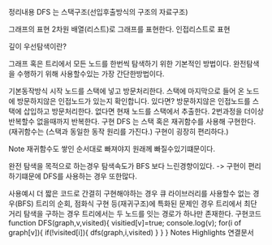 정리내용
DFS 는 스택구조(선입후출방식의 구조의 자료구조)

그래프의 표현
2차원 배열(리스트)로 그래프를 표현한다.
인접리스트로 표현

깊이 우선탐색이란?

그래프 혹은 트리에서 모든 노드를 한번씩 탐색하기 위한 기본적인 방법이다.
완전탐색을 수행하기 위해 사용할수있는 가장 간단한방법이다.

기본동작방식
시작 노드를 스택에 넣고 방문처리한다.
스택에 마지막으로 들어 온 노드에 방문하지않은 인접노드가 있는지 확인합니다.
있다면? 방문하지않은 인접노드를 스택에 삽입하고 방문처리한다.
없다면 현재 노드를 스택에서 추출한다.
2번과정을 더이상 반복할수 없을때까지 반복한다.
구현
DFS 는 스택 혹은 재귀함수를 사용해 구현한다.
(재귀함수는 (스택과 동일한 동작 원리를 가진다.) 구현이 굉장히 편리하다.)

Note
재귀함수도 쌓인 순서대로 빠져야지 원래께 빠질수있기떄문이다.

완전 탐색을 목적으로 하는경우 탐색속도가 BFS 보다 느린경향이있다.
-> 구현이 편리하기떄문에 DFS를 사용하는 경우 또한많다.

사용예시
더 짧은 코드로 간결히 구현해야하는 경우
큐 라이브러리를 사용할수 없는 경우(BFS)
트리의 순회, 점화식 구현 등(재귀구조)에 특화된 문제인 경우
트리에서 최단 거리 탐색을 구하는 경우
트리에서는 두 노드를 잇는 경로가 하나만 존재한다.
구현코드
function DFS(graph,v,visited){
visitied[v]=true;
console.log(v);
for(i of graph[v]){
if(!visited[i]){
dfs(graph,i,visited)
}
}
}
Notes
Highlights
연결문서
